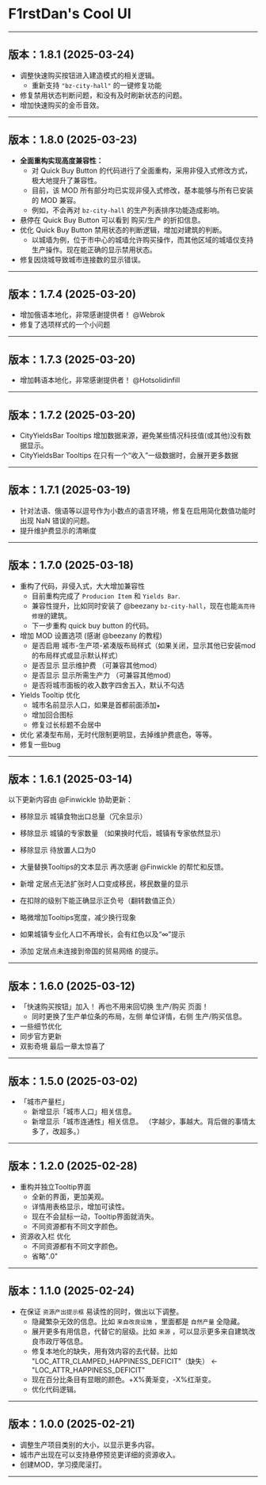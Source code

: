 # F1rstDan's Cool UI
---------------
## 版本：1.8.1 (2025-03-24)
- 调整快速购买按钮进入建造模式的相关逻辑。
  - 重新支持 `"bz-city-hall"` 的一键修复功能
- 修复禁用状态判断问题，和没有及时刷新状态的问题。
- 增加快速购买的金币音效。
---------------
## 版本：1.8.0 (2025-03-23)
- **全面重构实现高度兼容性：**
  - 对 Quick Buy Button 的代码进行了全面重构，采用非侵入式修改方式，极大地提升了兼容性。
  - 目前，该 MOD 所有部分均已实现非侵入式修改，基本能够与所有已安装的 MOD 兼容。
  - 例如，不会再对 `bz-city-hall` 的生产列表排序功能造成影响。
- 悬停在 Quick Buy Button 可以看到 购买/生产 的折扣信息。
- 优化 Quick Buy Button 禁用状态的判断逻辑，增加对建筑的判断。
  - 以城墙为例，位于市中心的城墙允许购买操作，而其他区域的城墙仅支持生产操作。现在能正确的显示禁用状态。
- 修复因烧城导致城市连接数的显示错误。
---------------
## 版本：1.7.4 (2025-03-20)
- 增加俄语本地化，非常感谢提供者！ @Webrok
- 修复了选项样式的一个小问题
---------------
## 版本：1.7.3 (2025-03-20)
- 增加韩语本地化，非常感谢提供者！ @Hotsolidinfill
---------------
## 版本：1.7.2 (2025-03-20)
- CityYieldsBar Tooltips 增加数据来源，避免某些情况科技值(或其他)没有数据显示。
- CityYieldsBar Tooltips 在只有一个“收入”一级数据时，会展开更多数据
---------------
## 版本：1.7.1 (2025-03-19)
- 针对法语、俄语等以逗号作为小数点的语言环境，修复在启用简化数值功能时出现 NaN 错误的问题。
- 提升维护费显示的清晰度
---------------
## 版本：1.7.0 (2025-03-18)
- 重构了代码，非侵入式，大大增加兼容性
  - 目前重构完成了 `Producion Item` 和 `Yields Bar`.
  - 兼容性提升，比如同时安装了 @beezany `bz-city-hall`，现在也能`高亮待修理`的建筑。
  - 下一步重构 quick buy button 的代码。
- 增加 MOD 设置选项 (感谢 @beezany 的教程)
  - 是否启用 城市-生产项-紧凑版布局样式（如果关闭，显示其他已安装mod的布局样式或显示默认样式）
  - 是否显示 显示维护费 （可兼容其他mod）
  - 是否显示 显示所需生产力 （可兼容其他mod）
  - 是否将城市面板的收入数字四舍五入，默认不勾选
- Yields Tooltip 优化
  - 城市名前显示人口，如果是首都前面添加`★`
  - 增加回合图标
  - 修复过长标题不会居中
- 优化 紧凑型布局，无时代限制更明显，去掉维护费底色，等等。
- 修复一些bug
---------------
## 版本：1.6.1 (2025-03-14)
以下更新内容由 @Finwickle 协助更新：
- 移除显示 城镇食物出口总量（冗余显示）
- 移除显示 城镇的专家数量 （如果换时代后，城镇有专家依然显示）
- 移除显示 待放置人口为0
- 大量替换Tooltips的文本显示
再次感谢 @Finwickle 的帮忙和反馈。

- 新增 定居点无法扩张时人口变成移民，移民数量的显示
- 在扣除的级别下能正确显示正负号（翻转数值正负）
- 略微增加Tooltips宽度，减少换行现象
- 如果城镇专业化人口不再增长，会有红色以及“∞”提示
- 添加 定居点未连接到帝国的贸易网络 的提示。
---------------
## 版本：1.6.0 (2025-03-12)
  - 「快速购买按钮」加入！
  再也不用来回切换 生产/购买 页面！
      - 同时更换了生产单位条的布局，左侧 单位详情，右侧 生产/购买信息。
  - 一些细节优化
  - 同步官方更新
  - 双影奇境 最后一章太惊喜了
---------------
## 版本：1.5.0 (2025-03-02)
  - 「城市产量栏」
    - 新增显示「城市人口」相关信息。
    - 新增显示「城市连通性」相关信息。
（字越少，事越大。背后做的事情太多了，改超多。）

---------------
## 版本：1.2.0 (2025-02-28)
 - 重构并独立Tooltip界面
    - 全新的界面，更加美观。
    - 详情用表格显示，增加可读性。
    - 现在不会鼠标一动，Tooltip界面就消失。
    - 不同资源都有不同文字颜色。
 - 资源收入栏 优化
    - 不同资源都有不同文字颜色。
    - 省略".0"

---------------
## 版本：1.1.0 (2025-02-24)
 - 在保证 `资源产出提示框` 易读性的同时，做出以下调整。
    - 隐藏繁杂无效的信息。比如 `来自改良设施` ，里面都是 `自然产量` 全隐藏。
    - 展开更多有用信息，代替它的层级。比如 `来源` ，可以显示更多来自建筑改良市政厅等信息。
    - 修复本地化的缺失，用有效内容的去代替。比如 "LOC_ATTR_CLAMPED_HAPPINESS_DEFICIT"（缺失） <- "LOC_ATTR_HAPPINESS_DEFICIT"
    - 现在百分比条目有显眼的颜色。+X%黄渐变，-X%红渐变。
    - 优化代码逻辑。

---------------
## 版本：1.0.0 (2025-02-21)
 - 调整生产项目类别的大小，以显示更多内容。
 - 城市产出现在可以支持悬停预览更详细的资源收入。
 - 创建MOD，学习摸爬滚打。
---------------